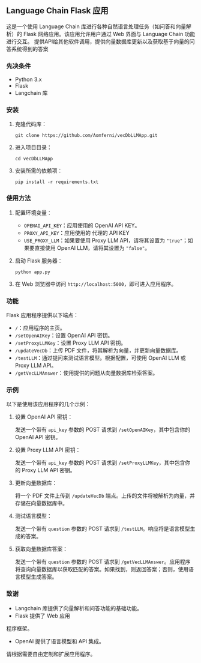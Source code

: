 ## Language Chain Flask 应用

这是一个使用 Language Chain 库进行各种自然语言处理任务（如问答和向量解析）的 Flask 网络应用。该应用允许用户通过 Web 界面与 Language Chain 功能进行交互。
提供API给其他软件调用，提供向量数据库更新以及获取基于向量的问答系统得到的答案

### 先决条件
- Python 3.x
- Flask
- Langchain 库

### 安装

1. 克隆代码库：

   ```
   git clone https://github.com/Aomferni/vecDbLLMApp.git
   ```

2. 进入项目目录：

   ```
   cd vecDbLLMApp
   ```

3. 安装所需的依赖项：

   ```
   pip install -r requirements.txt
   ```

### 使用方法

1. 配置环境变量：

   - `OPENAI_API_KEY`：应用使用的 OpenAI API KEY。
   - `PROXY_API_KEY`：应用使用的 代理的 API KEY
   - `USE_PROXY_LLM`：如果要使用 Proxy LLM API，请将其设置为 `"true"`；如果要直接使用 OpenAI LLM，请将其设置为 `"false"`。

2. 启动 Flask 服务器：

   ```
   python app.py
   ```

3. 在 Web 浏览器中访问 `http://localhost:5000`，即可进入应用程序。

### 功能

Flask 应用程序提供以下端点：

- `/`：应用程序的主页。
- `/setOpenAIKey`：设置 OpenAI API 密钥。
- `/setProxyLLMKey`：设置 Proxy LLM API 密钥。
- `/updateVecDb`：上传 PDF 文件，将其解析为向量，并更新向量数据库。
- `/testLLM`：通过提问来测试语言模型。根据配置，可使用 OpenAI LLM 或 Proxy LLM API。
- `/getVecLLMAnswer`：使用提供的问题从向量数据库检索答案。

### 示例

以下是使用该应用程序的几个示例：

1. 设置 OpenAI API 密钥：

   发送一个带有 `api_key` 参数的 POST 请求到 `/setOpenAIKey`，其中包含你的 OpenAI API 密钥。

2. 设置 Proxy LLM API 密钥：

   发送一个带有 `api_key` 参数的 POST 请求到 `/setProxyLLMKey`，其中包含你的 Proxy LLM API 密钥。

3. 更新向量数据库：

   将一个 PDF 文件上传到 `/updateVecDb` 端点。上传的文件将被解析为向量，并存储在向量数据库中。

4. 测试语言模型：

   发送一个带有 `question` 参数的 POST 请求到 `/testLLM`。响应将是语言模型生成的答案。

5. 获取向量数据库答案：

   发送一个带有 `question` 参数的 POST 请求到 `/getVecLLMAnswer`。应用程序将查询向量数据库以获取匹配的答案。如果找到，则返回答案；否则，使用语言模型生成答案。

### 致谢

- Langchain 库提供了向量解析和问答功能的基础功能。
- Flask 提供了 Web 应用

程序框架。
- OpenAI 提供了语言模型和 API 集成。

请根据需要自由定制和扩展应用程序。
